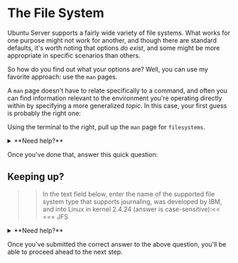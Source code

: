 
# The File System

Ubuntu Server supports a fairly wide variety of file systems. What works for one purpose might not work for another, and though there are standard defaults, it's worth noting that options _do exist_, and some might be more appropriate in specific scenarios than others.

So how do you find out what your options are? Well, you can use my favorite approach: use the `man` pages.

A `man` page doesn't have to relate specifically to a command, and often you can find information relevant to the environment you're operating directly within by specifying a more generalized _topic_. In this case, your first guess is probably the right one:

Using the terminal to the right, pull up the `man` page for `filesystems`.

<details>
  <summary>**Need help?**</summary>
  If you're having trouble figuring it out, the command you're looking for is as simple as running: <br />
  `man filesystems`{{execute}} <br />
  Click the command shown above, and we'll execute this for you.
</details>

Once you've done that, answer this quick question:

## Keeping up?

>>In the text field below, enter the name of the supported file system type that supports journaling, was developed by IBM, and into Linux in kernel 2.4.24 (answer is case-sensitive):<<
=== JFS

<details>
  <summary>**Need help?**</summary>
  If you can't find what we're looking for here, make sure you ran the `man filesystems`{{copy}} command and were able to see output from the filesystems man pages within the terminal. Within this output, you should see a list of file system types, and among this list there is one specific file system type that very specifically matches the description provided above.
</details>

Once you've submitted the correct answer to the above question, you'll be able to proceed ahead to the next step.